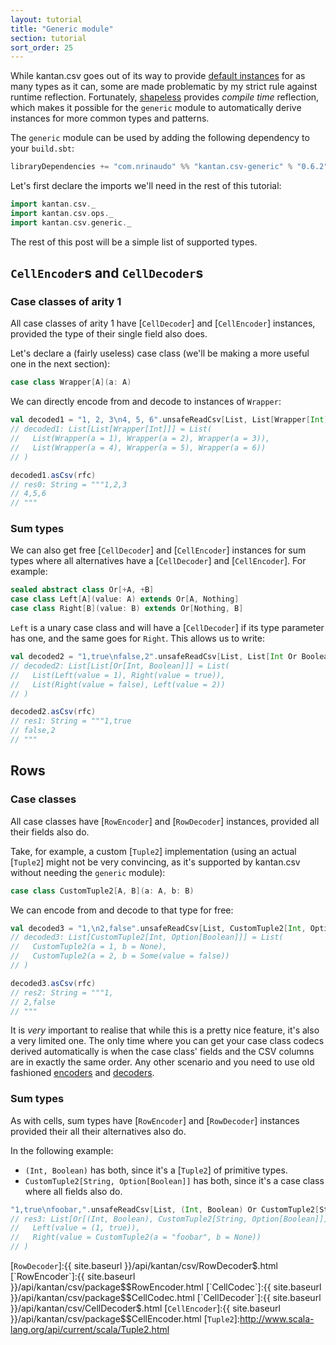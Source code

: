 ```yaml
---
layout: tutorial
title: "Generic module"
section: tutorial
sort_order: 25
---
```

While kantan.csv goes out of its way to provide [default instances](default_instances.html) for as many types as it can,
some are made problematic by my strict rule against runtime reflection. Fortunately, [shapeless](http://shapeless.io)
provides _compile time_ reflection, which makes it possible for the `generic` module to automatically derive instances
for more common types and patterns.

The `generic` module can be used by adding the following dependency to your `build.sbt`:

```scala
libraryDependencies += "com.nrinaudo" %% "kantan.csv-generic" % "0.6.2"
```

Let's first declare the imports we'll need in the rest of this tutorial:

```scala
import kantan.csv._
import kantan.csv.ops._
import kantan.csv.generic._
```

The rest of this post will be a simple list of supported types.

## `CellEncoder`s and `CellDecoder`s

### Case classes of arity 1

All case classes of arity 1 have [`CellDecoder`] and [`CellEncoder`] instances, provided the type of their single field
also does.

Let's declare a (fairly useless) case class (we'll be making a more useful one in the next section):

```scala
case class Wrapper[A](a: A)
```

We can directly encode from and decode to instances of `Wrapper`:

```scala
val decoded1 = "1, 2, 3\n4, 5, 6".unsafeReadCsv[List, List[Wrapper[Int]]](rfc)
// decoded1: List[List[Wrapper[Int]]] = List(
//   List(Wrapper(a = 1), Wrapper(a = 2), Wrapper(a = 3)),
//   List(Wrapper(a = 4), Wrapper(a = 5), Wrapper(a = 6))
// )

decoded1.asCsv(rfc)
// res0: String = """1,2,3
// 4,5,6
// """
```

### Sum types

We can also get free [`CellDecoder`] and [`CellEncoder`] instances for sum types where all alternatives have a
[`CellDecoder`] and [`CellEncoder`]. For example:

```scala
sealed abstract class Or[+A, +B]
case class Left[A](value: A) extends Or[A, Nothing]
case class Right[B](value: B) extends Or[Nothing, B]
```

`Left` is a unary case class and will have a [`CellDecoder`] if its type parameter has one, and the same goes for
`Right`. This allows us to write:

```scala
val decoded2 = "1,true\nfalse,2".unsafeReadCsv[List, List[Int Or Boolean]](rfc)
// decoded2: List[List[Or[Int, Boolean]]] = List(
//   List(Left(value = 1), Right(value = true)),
//   List(Right(value = false), Left(value = 2))
// )

decoded2.asCsv(rfc)
// res1: String = """1,true
// false,2
// """
```

## Rows

### Case classes

All case classes have [`RowEncoder`] and [`RowDecoder`] instances, provided all their fields also do.

Take, for example, a custom [`Tuple2`] implementation (using an actual [`Tuple2`] might not be very convincing, as
it's supported by kantan.csv without needing the `generic` module):

```scala
case class CustomTuple2[A, B](a: A, b: B)
```

We can encode from and decode to that type for free:

```scala
val decoded3 = "1,\n2,false".unsafeReadCsv[List, CustomTuple2[Int, Option[Boolean]]](rfc)
// decoded3: List[CustomTuple2[Int, Option[Boolean]]] = List(
//   CustomTuple2(a = 1, b = None),
//   CustomTuple2(a = 2, b = Some(value = false))
// )

decoded3.asCsv(rfc)
// res2: String = """1,
// 2,false
// """
```

It is *very* important to realise that while this is a pretty nice feature, it's also a very limited one. The only
time where you can get your case class codecs derived automatically is when the case class' fields and the CSV columns
are in exactly the same order. Any other scenario and you need to use old fashioned
[encoders](arbitrary_types_as_rows.html) and [decoders](rows_as_arbitrary_types.html).

### Sum types

As with cells, sum types have [`RowEncoder`] and [`RowDecoder`] instances provided their all their alternatives also do.

In the following example:

* `(Int, Boolean)` has both, since it's a [`Tuple2`] of primitive types.
* `CustomTuple2[String, Option[Boolean]]` has both, since it's a case class where all fields also do.

```scala
"1,true\nfoobar,".unsafeReadCsv[List, (Int, Boolean) Or CustomTuple2[String, Option[Boolean]]](rfc)
// res3: List[Or[(Int, Boolean), CustomTuple2[String, Option[Boolean]]]] = List(
//   Left(value = (1, true)),
//   Right(value = CustomTuple2(a = "foobar", b = None))
// )
```

[`RowDecoder`]:{{ site.baseurl }}/api/kantan/csv/RowDecoder$.html
[`RowEncoder`]:{{ site.baseurl }}/api/kantan/csv/package$$RowEncoder.html
[`CellCodec`]:{{ site.baseurl }}/api/kantan/csv/package$$CellCodec.html
[`CellDecoder`]:{{ site.baseurl }}/api/kantan/csv/CellDecoder$.html
[`CellEncoder`]:{{ site.baseurl }}/api/kantan/csv/package$$CellEncoder.html
[`Tuple2`]:http://www.scala-lang.org/api/current/scala/Tuple2.html
